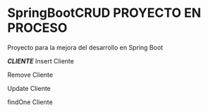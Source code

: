 # SpringBootCRUD PROYECTO EN PROCESO
Proyecto para la mejora del desarrollo en Spring Boot

***CLIENTE***
Insert Cliente

Remove Cliente

Update Cliente

findOne Cliente


